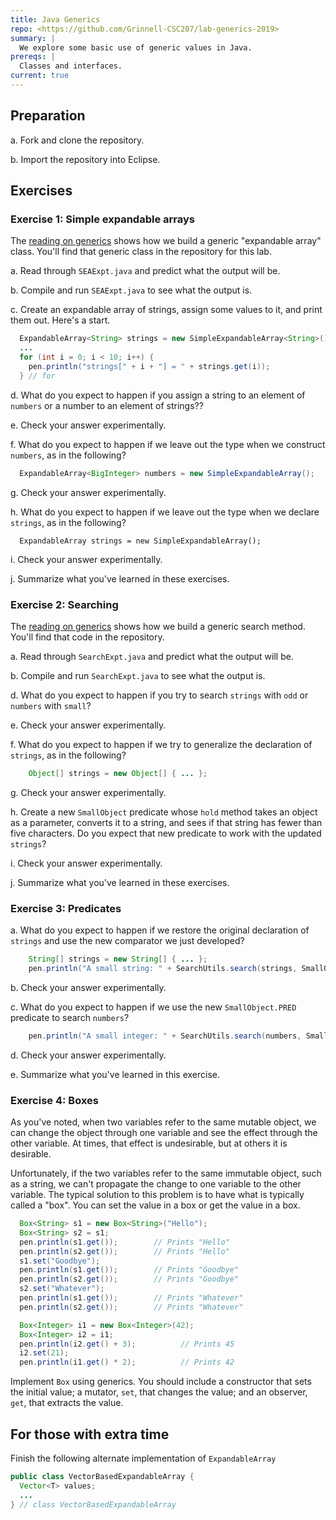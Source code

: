 ```yaml
---
title: Java Generics
repo: <https://github.com/Grinnell-CSC207/lab-generics-2019>
summary: |
  We explore some basic use of generic values in Java.
prereqs: |
  Classes and interfaces.
current: true
---
```


Preparation
-----------

a. Fork and clone the repository.

b. Import the repository into Eclipse.

Exercises
---------

### Exercise 1: Simple expandable arrays

The [reading on generics](../readings/generics.html)
shows how we build a generic "expandable array" class.
You'll find that generic class in the repository for this lab.

a. Read through `SEAExpt.java` and predict what the output
will be.

b. Compile and run `SEAExpt.java` to see what the output is.

c. Create an expandable array of strings, assign some values to it,
and print them out.  Here's a start.

```java
  ExpandableArray<String> strings = new SimpleExpandableArray<String>();
  ...
  for (int i = 0; i < 10; i++) {
    pen.println("strings[" + i + "] = " + strings.get(i));
  } // for
```

d. What do you expect to happen if you assign a string to an element
of `numbers` or a number to an element of strings??

e. Check your answer experimentally.

f. What do you expect to happen if we leave out the type when we
construct `numbers`, as in the following?

```java
  ExpandableArray<BigInteger> numbers = new SimpleExpandableArray();
```

g. Check your answer experimentally.

h. What do you expect to happen if we leave out the type when we
declare `strings`, as in the following?

```
  ExpandableArray strings = new SimpleExpandableArray();
```

i. Check your answer experimentally.

j. Summarize what you've learned in these exercises.

### Exercise 2: Searching

The [reading on generics](../readings/generics.html) shows how we
build a generic search method.  You'll find that code in the
repository.

a. Read through `SearchExpt.java` and predict what the output
will be.

b. Compile and run `SearchExpt.java` to see what the output is.

d. What do you expect to happen if you try to search `strings`
with `odd` or `numbers` with `small`?

e. Check your answer experimentally.

f. What do you expect to happen if we try to generalize the
declaration of `strings`, as in the following?

```java
    Object[] strings = new Object[] { ... };
```

g. Check your answer experimentally.

h. Create a new `SmallObject` predicate whose `hold` method takes
an object as a parameter, converts it to a string, and sees if that
string has fewer than five characters.  Do you expect that new
predicate to work with the updated `strings`?

i. Check your answer experimentally.

j. Summarize what you've learned in these exercises.

### Exercise 3: Predicates

a. What do you expect to happen if we restore the original
declaration of `strings` and use the new comparator we just 
developed?

```java
    String[] strings = new String[] { ... };
    pen.println("A small string: " + SearchUtils.search(strings, SmallObject.PRED));
```

b. Check your answer experimentally.

c. What do you expect to happen if we use the new `SmallObject.PRED`
predicate to search `numbers`?

```java
    pen.println("A small integer: " + SearchUtils.search(numbers, SmallObject.PRED));
```

d. Check your answer experimentally.

e. Summarize what you've learned in this exercise.

### Exercise 4: Boxes

As you've noted, when two variables refer to the same mutable object,
we can change the object through one variable and see the effect 
through the other variable.  At times, that effect is undesirable, but
at others it is desirable.

Unfortunately, if the two variables refer to the same immutable object,
such as a string, we can't propagate the change to one variable to the
other variable.  The typical solution to this problem is to have
what is typically called a "box".  You can set the value
in a box or get the value in a box.

```java
  Box<String> s1 = new Box<String>("Hello");
  Box<String> s2 = s1;
  pen.println(s1.get());        // Prints "Hello"
  pen.println(s2.get());        // Prints "Hello"
  s1.set("Goodbye");
  pen.println(s1.get());        // Prints "Goodbye"
  pen.println(s2.get());        // Prints "Goodbye"
  s2.set("Whatever");
  pen.println(s1.get());        // Prints "Whatever"
  pen.println(s2.get());        // Prints "Whatever"

  Box<Integer> i1 = new Box<Integer>(42);
  Box<Integer> i2 = i1;
  pen.println(i2.get() + 3);          // Prints 45
  i2.set(21);
  pen.println(i1.get() * 2);          // Prints 42
```

Implement `Box` using generics.  You should include a
constructor that sets the initial value; a mutator, `set`,
that changes the value; and an observer, `get`, that extracts
the value.

For those with extra time
-------------------------

Finish the following alternate implementation of
`ExpandableArray`

```java
public class VectorBasedExpandableArray {
  Vector<T> values;
  ...
} // class VectorBasedExpandableArray
```

